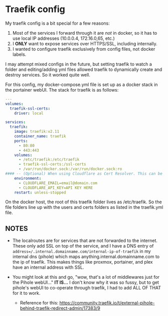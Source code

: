 # Traefik config

My traefik config is a bit special for a few reasons:

1. Most of the services I forward through it are *not* in docker, so it has to use local IP addresses (10.0.0.4, 172.16.0,65, etc.)
2. I **ONLY** want to expose services over HTTPS/SSL, including internally.
3. I wanted to configure traefik exclusively from config files, not docker labels.

I may attempt mixed configs in the future, but setting traefik to watch a folder and editing/adding yml files allowed traefik to dynamically create and destroy services. So it worked quite well.

For this config, my docker-compose.yml file is set up as a docker stack in the portainer webUI. The stack for traefik is as follows:

```yml
---
volumes:
  traefik-ssl-certs:
    driver: local

services:
  traefik:
    image: traefik:v2.11
    container_name: traefik
    ports:
      - 80:80
      - 443:443
    volumes:
      - /etc/traefik:/etc/traefik
      - traefik-ssl-certs:/ssl-certs
      - /var/run/docker.sock:/var/run/docker.sock:ro
#### -- (Optional) When using Cloudflare as Cert Resolver. This can be moved to a .env file if your dockerfile storage is insecure.
    environment:
      - CLOUDFLARE_EMAIL=email@domain.com
      - CLOUDFLARE_API_KEY=API KEY HERE
    restart: unless-stopped
```

On the docker host, the root of this traefik folder lives as /etc/traefik. So the file folders line up with the users and certs folders as listed in the traefik.yml file.

## NOTES

- The localroutes are for services that are not forwarded to the internet. These only add SSL on top of the service, and I have a DNS entry of `address=/.internal.domainname.com/internal-ip-of-traefik` in my internal dns (pihole) which maps anything.internal.domainname.com to the ip of traefik. This makes things like proxmox, portainer, and plex have an internal address with SSL.

- You might look at this and go, "wow, that's a lot of middlewares just for the Pihole webUI..." **IT IS...** I don't know why it was so fussy, but to get pihole's webUI to co-operate through traefik, I had to add ALL OF THAT for it to work.
  - Reference for this: <https://community.traefik.io/t/external-pihole-behind-traefik-redirect-admin/17383/9>
